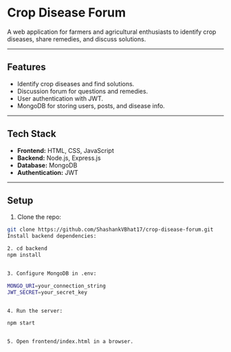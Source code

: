 # Crop Disease Forum

A web application for farmers and agricultural enthusiasts to identify crop diseases, share remedies, and discuss solutions.

---

## Features
- Identify crop diseases and find solutions.
- Discussion forum for questions and remedies.
- User authentication with JWT.
- MongoDB for storing users, posts, and disease info.

---

## Tech Stack
- **Frontend:** HTML, CSS, JavaScript  
- **Backend:** Node.js, Express.js  
- **Database:** MongoDB  
- **Authentication:** JWT

---

## Setup
1. Clone the repo:
```bash
git clone https://github.com/ShashankVBhat17/crop-disease-forum.git
Install backend dependencies:

2. cd backend
npm install


3. Configure MongoDB in .env:

MONGO_URI=your_connection_string
JWT_SECRET=your_secret_key


4. Run the server:

npm start


5. Open frontend/index.html in a browser.

